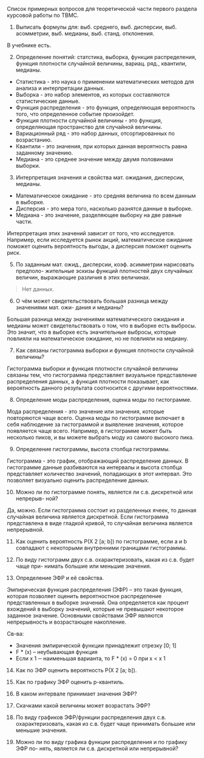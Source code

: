 Список примерных вопросов для теоретической части первого раздела
курсовой работы по ТВМС.

1. Выписать формулы для: выб. среднего, выб. дисперсии, выб. асомметрии, выб.
медианы, выб. станд. отклонения.

В учебнике есть.

2. Определение понятий: статстика, выборка, функция распределения, функция
плотности случайной величины, вариац. ряд., квантили, медианы.

- Статистика - это наука о применении математических методов для анализа и интерпретации данных.
- Выборка - это набор элементов, из которых составляются статистические данные.
- Функция распределения - это функция, определяющая вероятность того, что определенное событие произойдет.
- Функция плотности случайной величины - это функция, определяющая пространство для случайной величины.
- Вариационный ряд - это набор данных, отсортированных по возрастанию.
- Квантили - это значения, при которых данная вероятность равна заданному значению.
- Медиана - это среднее значение между двумя половинами выборки.

3. Интерпретация значения и свойства мат. ожидания, дисперсии, медианы.

- Математическое ожидание - это средняя величина по всем данным в выборке. 
- Дисперсия - это мера того, насколько разнятся данные в выборке. 
- Медиана - это значение, разделяющее выборку на две равные части. 

Интерпретация этих значений зависит от того, что исследуется. 
Например, если исследуется рынок акций, математическое ожидание поможет оценить вероятность выгоды, а дисперсия поможет оценить риск. 

5. По заданным мат. ожид., дисперсии, коэф. асимметрии нарисовать предполо-
жительные эскизы функций плотностей двух случайных величин, выражающие
различия в этих величинах.

> Нет данных.

6. О чём может свидетельствовать большая разница между значениями мат. ожи-
дания и медианы?

Большая разница между значениями математического ожидания и медианы может свидетельствовать о том, что в выборке есть выбросы. Это значит, что в выборке есть значительные выбросы, которые повлияли на математическое ожидание, но не повлияли на медиану.

7. Как связаны гистограмма выборки и функция плотности случайной величины?

Гистограмма выборки и функция плотности случайной величины связаны тем, что гистограмма представляет визуальное представление распределения данных, а функция плотности показывает, как вероятность данного результата соотносится с другими вероятностями. 

8. Определение моды распределения, оценка моды по гистограмме.

Мода распределения - это значение или значения, которые повторяются чаще всего. Оценка моды по гистограмме включает в себя наблюдение за гистограммой и выявление значения, которое появляется чаще всего. Например, в гистограмме может быть несколько пиков, и вы можете выбрать моду из самого высокого пика.

9. Определение гистограммы, высота столбца гистограммы.

Гистограмма - это график, отображающий распределение данных. В гистограмме данные разбиваются на интервалы и высота столбца представляет количество значений, попадающих в этот интервал. Это позволяет визуально оценить распределение данных. 

10. Можно ли по гистограмме понять, является ли с.в. дискретной или непрерыв-
ной?

Да, можно. Если гистограмма состоит из разделенных ячеек, то данная случайная величина является дискретной. Если гистограмма представлена в виде гладкой кривой, то случайная величина является непрерывной.

11. Как оценить вероятность P(X 2 [a; b]) по гистограмме, если a и b совпадают с
некоторыми внутренними границами гистограммы.

12. По виду гистограмм двух с.в. охарактеризовать, какая из с.в. будет чаще при-
нимать большие или меньшие значения.

13. Определение ЭФР и её свойства.

Эмпирическая функция распределения (ЭФР) – это такая функция, которая позволяет оценить вероятностное распределение представленных в выборке значений. Она определяется как процент вхождений в выборку значений, которые не превышают некоторое заданное значение. Основными свойствами ЭФР являются непрерывность и возрастающее накопление. 

Св-ва:
- Значения эмпирической функции принадлежит отрезку [0; 1]
- F * (x) – неубывающая функция
- Если x 1 ─ наименьшая варианта, то F * (x) = 0 при х < х 1

14. Как по ЭФР оценить вероятность P(X 2 [a; b]).

15. Как по графику ЭФР оценить p-квантиль.

16. В каком интервале принимает значения ЭФР?

17. Скачками какой величины может возрастать ЭФР?

18. По виду графиков ЭФР/функции распределения двух с.в. охарактеризовать,
какая из с.в. будет чаще принимать большие или меньшие значения.

18. Можно ли по виду графика функции распределения и по графику ЭФР по-
нять, является ли с.в. дискретной или непрерывной?
